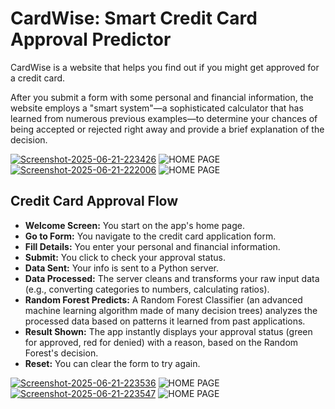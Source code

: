  <h1> CardWise: Smart Credit Card Approval Predictor </h1>
CardWise is a website that helps you find out if you might get approved for a credit card.

After you submit a form with some personal and financial information, the website employs a "smart system"—a sophisticated calculator that has learned from numerous previous examples—to determine your chances of being accepted or rejected right away and provide a brief explanation of the decision.

<picture>
 <a href="https://ibb.co/twS41djC"><img src="https://i.ibb.co/35w7PJ6h/Screenshot-2025-06-21-223426.png" alt="Screenshot-2025-06-21-223426" border="0" /></a>
 <img alt="HOME PAGE" src="YOUR-DEFAULT-IMAGE">
</picture>

<picture>
<a href="https://ibb.co/nqxcDcP4"><img src="https://i.ibb.co/6cjP4PXG/Screenshot-2025-06-21-222006.png" alt="Screenshot-2025-06-21-222006" border="0" /></a>
 <img alt="HOME PAGE" src="YOUR-DEFAULT-IMAGE">
</picture>

  <h2>Credit Card Approval Flow</h2>
  <ul>
    <li><strong>Welcome Screen:</strong> You start on the app's home page.</li>
    <li><strong>Go to Form:</strong> You navigate to the credit card application form.</li>
    <li><strong>Fill Details:</strong> You enter your personal and financial information.</li>
    <li><strong>Submit:</strong> You click to check your approval status.</li>
    <li><strong>Data Sent:</strong> Your info is sent to a Python server.</li>
    <li><strong>Data Processed:</strong> The server cleans and transforms your raw input data (e.g., converting categories to numbers, calculating ratios).</li>
    <li><strong>Random Forest Predicts:</strong> A Random Forest Classifier (an advanced machine learning algorithm made of many decision trees) analyzes the processed data based on patterns it learned from past applications.</li>
    <li><strong>Result Shown:</strong> The app instantly displays your approval status (green for approved, red for denied) with a reason, based on the Random Forest's decision.</li>
    <li><strong>Reset:</strong> You can clear the form to try again.</li>
  </ul>

  <picture>
 <a href="https://ibb.co/czg0ZSb"><img src="https://i.ibb.co/Tzv67xK/Screenshot-2025-06-21-223536.png" alt="Screenshot-2025-06-21-223536" border="0" /></a>
 <img alt="HOME PAGE" src="YOUR-DEFAULT-IMAGE">
</picture>

<picture>
<a href="https://ibb.co/cSs4JXYX"><img src="https://i.ibb.co/S4ZFN7f7/Screenshot-2025-06-21-223547.png" alt="Screenshot-2025-06-21-223547" border="0" /></a>
  <img alt="HOME PAGE" src="YOUR-DEFAULT-IMAGE">
</picture>
